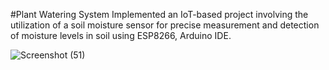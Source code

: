 #Plant Watering System
Implemented an IoT-based project involving the utilization of a soil moisture sensor for precise
measurement and detection of moisture levels in soil using ESP8266, Arduino IDE.


![Screenshot (51)](https://github.com/SauravKumar09/Plant-Watering-System/assets/90619704/9ba3bdbb-83aa-4769-a641-12aba8ee724b)
